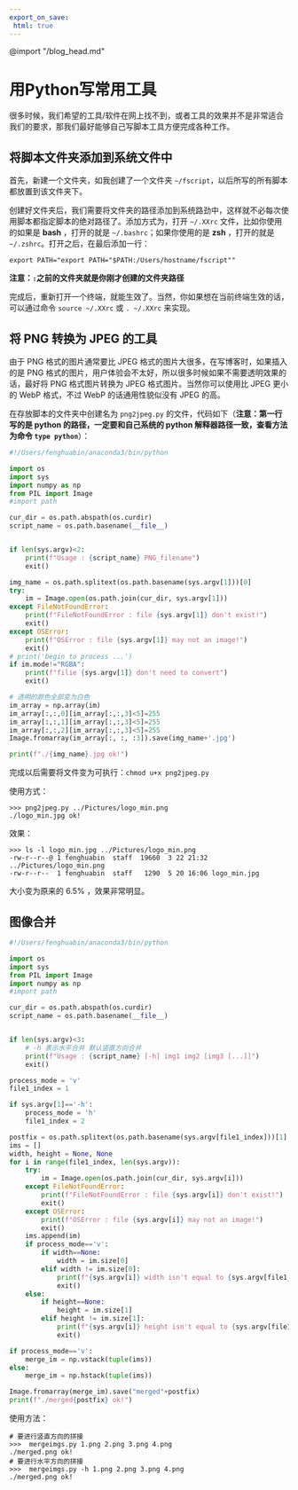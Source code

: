 ```yaml
---
export_on_save:
 html: true
---
```


@import "/blog_head.md"

# 用Python写常用工具

很多时候，我们希望的工具/软件在网上找不到，或者工具的效果并不是非常适合我们的要求，那我们最好能够自己写脚本工具方便完成各种工作。

## 将脚本文件夹添加到系统文件中

首先，新建一个文件夹，如我创建了一个文件夹 `~/fscript`，以后所写的所有脚本都放置到该文件夹下。

创建好文件夹后，我们需要将文件夹的路径添加到系统路劲中，这样就不必每次使用脚本都指定脚本的绝对路径了。添加方式为，打开 `~/.XXrc` 文件，比如你使用的如果是 **bash** ，打开的就是 `~/.bashrc`；如果你使用的是 **zsh** ，打开的就是 `~/.zshrc`。打开之后，在最后添加一行：
```shell
export PATH="export PATH="$PATH:/Users/hostname/fscript""
```
**注意：`:`之前的文件夹就是你刚才创建的文件夹路径**

完成后，重新打开一个终端，就能生效了。当然，你如果想在当前终端生效的话，可以通过命令 `source ~/.XXrc` 或 `. ~/.XXrc` 来实现。

## 将 PNG 转换为 JPEG 的工具

由于 PNG 格式的图片通常要比 JPEG 格式的图片大很多，在写博客时，如果插入的是 PNG 格式的图片，用户体验会不太好，所以很多时候如果不需要透明效果的话，最好将 PNG 格式图片转换为 JPEG 格式图片。当然你可以使用比 JPEG 更小的 WebP 格式，不过 WebP 的话通用性貌似没有 JPEG 的高。

在存放脚本的文件夹中创建名为 `png2jpeg.py` 的文件，代码如下（**注意：第一行写的是 python 的路径，一定要和自己系统的 python 解释器路径一致，查看方法为命令 `type python`**）：

```python
#!/Users/fenghuabin/anaconda3/bin/python

import os
import sys
import numpy as np
from PIL import Image
#import path

cur_dir = os.path.abspath(os.curdir)
script_name = os.path.basename(__file__)


if len(sys.argv)<2:
    print(f"Usage : {script_name} PNG_filename")
    exit()

img_name = os.path.splitext(os.path.basename(sys.argv[1]))[0]
try:
    im = Image.open(os.path.join(cur_dir, sys.argv[1]))
except FileNotFoundError:
    print(f"FileNotFoundError : file {sys.argv[1]} don't exist!")
    exit()
except OSError:
    print(f"OSError : file {sys.argv[1]} may not an image!")
    exit()
# print('begin to process ...')
if im.mode!="RGBA":
    print(f"filie {sys.argv[1]} don't need to convert")
    exit()

# 透明的颜色全部变为白色
im_array = np.array(im)
im_array[:,:,0][im_array[:,:,3]<5]=255
im_array[:,:,1][im_array[:,:,3]<5]=255
im_array[:,:,2][im_array[:,:,3]<5]=255
Image.fromarray(im_array[:, :, :3]).save(img_name+'.jpg')

print(f"./{img_name}.jpg ok!")
```

完成以后需要将文件变为可执行：`chmod u+x png2jpeg.py`

使用方式：

```shell
>>> png2jpeg.py ../Pictures/logo_min.png
./logo_min.jpg ok!
```
效果：
```
>>> ls -l logo_min.jpg ../Pictures/logo_min.png 
-rw-r--r--@ 1 fenghuabin  staff  19660  3 22 21:32 ../Pictures/logo_min.png
-rw-r--r--  1 fenghuabin  staff   1290  5 20 16:06 logo_min.jpg
```

大小变为原来的 6.5% ，效果非常明显。

## 图像合并

```python
#!/Users/fenghuabin/anaconda3/bin/python

import os
import sys
from PIL import Image
import numpy as np
#import path

cur_dir = os.path.abspath(os.curdir)
script_name = os.path.basename(__file__)


if len(sys.argv)<3:
    # -h 表示水平合并 默认竖直方向合并
    print(f"Usage : {script_name} [-h] img1 img2 [img3 [...]]")
    exit()

process_mode = 'v'
file1_index = 1

if sys.argv[1]=='-h':
    process_mode = 'h'
    file1_index = 2

postfix = os.path.splitext(os.path.basename(sys.argv[file1_index]))[1]
ims = []
width, height = None, None
for i in range(file1_index, len(sys.argv)):
    try:
        im = Image.open(os.path.join(cur_dir, sys.argv[i]))
    except FileNotFoundError:
        print(f"FileNotFoundError : file {sys.argv[i]} don't exist!")
        exit()
    except OSError:
        print(f"OSError : file {sys.argv[i]} may not an image!")
        exit()
    ims.append(im)
    if process_mode=='v':
        if width==None:
            width = im.size[0]
        elif width != im.size[0]:
            print(f"{sys.argv[i]} width isn't equal to {sys.argv[file1_index]}")
            exit()
    else:
        if height==None:
            height = im.size[1]
        elif height != im.size[1]:
            print(f"{sys.argv[i]} height isn't equal to {sys.argv[file1_index]}")
            exit()

if process_mode=='v':
    merge_im = np.vstack(tuple(ims))
else:
    merge_im = np.hstack(tuple(ims))

Image.fromarray(merge_im).save("merged"+postfix)
print(f"./merged{postfix} ok!")
```
使用方法：
```shell
# 要进行竖直方向的拼接
>>>  mergeimgs.py 1.png 2.png 3.png 4.png
./merged.png ok!
# 要进行水平方向的拼接
>>>  mergeimgs.py -h 1.png 2.png 3.png 4.png
./merged.png ok!
```

